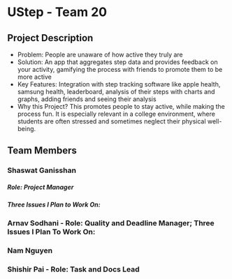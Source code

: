 # UStep - Team 20
## Project Description
- Problem: People are unaware of how active they truly are
- Solution: An app that aggregates step data and provides feedback on your activity, gamifying the process with friends to promote them to be more active
- Key Features: Integration with step tracking software like apple health, samsung health, leaderboard, analysis of their steps with charts and graphs, adding friends and seeing their analysis
- Why this Project? This promotes people to stay active, while making the process fun. It is especially relevant in a college environment, where students are often stressed and sometimes neglect their physical well-being.
## Team Members
### Shaswat Ganisshan
##### Role: Project Manager
##### Three Issues I Plan to Work On:

### Arnav Sodhani - Role: Quality and Deadline Manager; Three Issues I Plan To Work On: 
### Nam Nguyen
### Shishir Pai - Role: Task and Docs Lead
